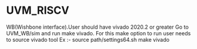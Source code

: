 # UVM_RISCV

WB(Wishbone interface).User should have vivado 2020.2 or greater 
Go to UVM_WB/sim and run make vivado. For this make option to run user needs to source vivado tool
Ex :- source path/settings64.sh
      make vivado
